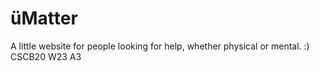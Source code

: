 # üMatter
A little website for people looking for help, whether physical or mental. :)
CSCB20 W23 A3
